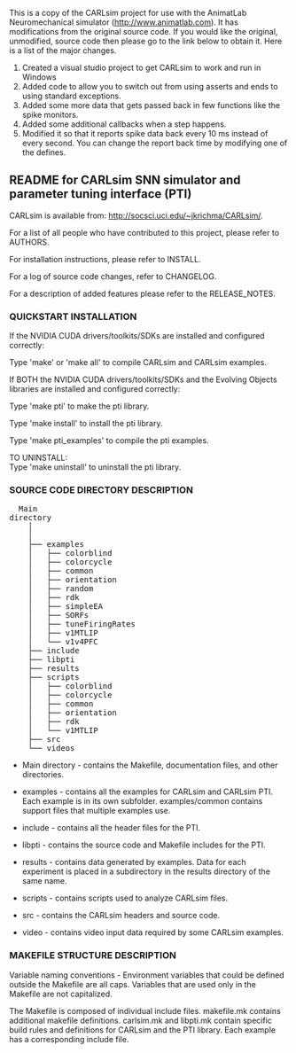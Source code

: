 This is a copy of the CARLsim project for use with the AnimatLab Neuromechanical
simulator (http://www.animatlab.com). It has modifications from the original 
source code. If you would like the original, unmodified, source code then please
go to the link below to obtain it. Here is a list of the major changes.

1. Created a visual studio project to get CARLsim to work and run in Windows
2. Added code to allow you to switch out from using asserts and ends to using
standard exceptions.
3. Added some more data that gets passed back in few functions like the 
spike monitors.
4. Added some additional callbacks when a step happens.
5. Modified it so that it reports spike data back every 10 ms instead of every
second. You can change the report back time by modifying one of the defines.


README for CARLsim SNN simulator and parameter tuning interface (PTI)
-------------------------------------------------------------------------------

CARLsim is available from: http://socsci.uci.edu/~jkrichma/CARLsim/.

For a list of all people who have contributed to this project, please refer to 
AUTHORS.

For installation instructions, please refer to INSTALL.

For a log of source code changes, refer to CHANGELOG.

For a description of added features please refer to the RELEASE_NOTES.


### QUICKSTART INSTALLATION

If the NVIDIA CUDA drivers/toolkits/SDKs are installed and configured 
correctly:

Type 'make' or 'make all' to compile CARLsim and CARLsim examples.

If BOTH the NVIDIA CUDA drivers/toolkits/SDKs and the Evolving Objects 
libraries are installed and configured correctly:

Type 'make pti' to make the pti library.

Type 'make install' to install the pti library.

Type 'make pti_examples' to compile the pti examples.

TO UNINSTALL:	
Type 'make uninstall' to uninstall the pti library.


### SOURCE CODE DIRECTORY DESCRIPTION

<pre>
  Main
directory
    │
    │
    ├── examples
    │   ├── colorblind
    │   ├── colorcycle
    │   ├── common
    │   ├── orientation
    │   ├── random
    │   ├── rdk
    │   ├── simpleEA
    │   ├── SORFs
    │   ├── tuneFiringRates
    │   ├── v1MTLIP
    │   └── v1v4PFC
    ├── include
    ├── libpti
    ├── results
    ├── scripts
    │   ├── colorblind
    │   ├── colorcycle
    │   ├── common
    │   ├── orientation
    │   ├── rdk
    │   └── v1MTLIP
    ├── src
    └── videos
</pre>

* Main directory - contains the Makefile, documentation files, and other
directories.

* examples - contains all the examples for CARLsim and CARLsim PTI.  Each
example is in its own subfolder.  examples/common contains support
files that multiple examples use.

* include -  contains all the header files for the PTI.

* libpti - contains the source code and Makefile includes for the PTI.

* results - contains data generated by examples. Data for each experiment is
placed in a subdirectory in the results directory of the same name.

* scripts - contains scripts used to analyze CARLsim files.

* src - contains the CARLsim headers and source code.

* video - contains video input data required by some CARLsim examples.


### MAKEFILE STRUCTURE DESCRIPTION


Variable naming conventions - Environment variables that could be defined 
outside the Makefile are all caps.  Variables that are used only in the 
Makefile are not capitalized.

The Makefile is composed of individual include files.  makefile.mk contains
additional makefile definitions. carlsim.mk and libpti.mk contain specific
build rules and definitions for CARLsim and the PTI library. Each example has
a corresponding include file.
